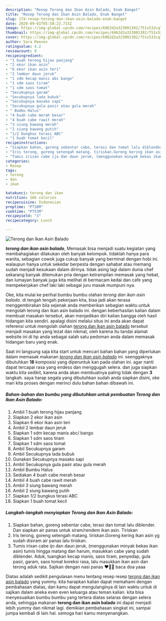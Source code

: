 ```yaml
---
description: "Resep Terong dan Ikan Asin Balado, Enak Banget"
title: "Resep Terong dan Ikan Asin Balado, Enak Banget"
slug: 174-resep-terong-dan-ikan-asin-balado-enak-banget
date: 2020-09-01T05:58:23.715Z
image: https://img-global.cpcdn.com/recipes/6962d2a323001302/751x532cq70/terong-dan-ikan-asin-balado-foto-resep-utama.jpg
thumbnail: https://img-global.cpcdn.com/recipes/6962d2a323001302/751x532cq70/terong-dan-ikan-asin-balado-foto-resep-utama.jpg
cover: https://img-global.cpcdn.com/recipes/6962d2a323001302/751x532cq70/terong-dan-ikan-asin-balado-foto-resep-utama.jpg
author: Sara Reeves
ratingvalue: 4.2
reviewcount: 9
recipeingredient:
- "1 buah terong hijau panjang"
- "2 ekor ikan asin"
- "6 ekor ikan asin teri"
- "2 lembar daun jeruk"
- "1 sdm kecap manis abc bango"
- "1 sdm saos tiram"
- "1 sdm saos tomat"
- "Secukupnya garam"
- "Secukupnya lada bubuk"
- "Secukupnya masako sapi"
- "Secukupnya gula pasir atau gula merah"
- " Bumbu Halus"
- "4 buah cabe merah besar"
- "4 buah cabe rawit merah"
- "3 siung bawang merah"
- "2 siung bawang putih"
- "1/2 bungkus terasi ABC"
- "1 buah tomat kecil"
recipeinstructions:
- "Siapkan bahan, goreng sebentar cabe, terasi dan tomat lalu diblender. Dan siapkan air panas untuk siram/rendem ikan asin. Tiriskan"
- "Iris terong, goreng setengah matang. tiriskan.Goreng kering ikan asin yg sudah disiram air panas lalu tiriskan."
- "Tumis irisan cabe ijo dan daun jeruk, (menggunakan minyak bekas ikan asin) tumis hingga matang dan harum, masukkan cabe yang sudah diblender. Aduk, tuangkan kecap manis, saos tiram, penyedap, gula pasir, garam, saos tomat koreksi rasa, lalu masukkan ikan asin dan terong aduk rata. Sajikan dengan nasi panas ❤️🙏🏻 baca doa yaaa"
categories:
- Resep
tags:
- terong
- dan
- ikan

katakunci: terong dan ikan 
nutrition: 166 calories
recipecuisine: Indonesian
preptime: "PT38M"
cooktime: "PT53M"
recipeyield: "3"
recipecategory: Lunch

---
```



![Terong dan Ikan Asin Balado](https://img-global.cpcdn.com/recipes/6962d2a323001302/751x532cq70/terong-dan-ikan-asin-balado-foto-resep-utama.jpg)

<b><i>terong dan ikan asin balado</i></b>, Memasak bisa menjadi suatu kegiatan yang membahagiakan dilakukan oleh banyak kelompok. tidaklah hanya para wanita, sebagian cowok juga cukup banyak yang berminat dengan hobi ini. walaupun hanya untuk sekedar berpesta dengan sahabat atau memang sudah menjadi kesukaan dalam dirinya. tidak asing lagi dalam dunia chef sekarang banyak ditemukan pria dengan ketrampilan memasak yang hebat, dan lumayan banyak juga kita melihat di bermacam kedai dan cafe yang mempekerjakan chef laki laki sebagai juru masak mumpuni nya.

Oke, kita mulai ke perihal bumbu bumbu olahan <i>terong dan ikan asin balado</i>. di tengah tengah pekerjaan kita, bisa jadi akan terasa menggembirakan bila sejenak anda memberikan sebagian waktu untuk mengolah terong dan ikan asin balado ini. dengan keberhasilan kalian dalam membuat masakan tersebut, akan menjadikan diri kalian bangga oleh hasil hidangan kita sendiri. apalagi disini melalui situs ini anda akan dapat referensi untuk mengolah olahan <u>terong dan ikan asin balado</u> tersebut menjadi masakan yang lezat dan nikmat, oleh karena itu tandai alamat website ini di hp anda sebagai salah satu pedoman anda dalam memasak hidangan baru yang enak.




Saat ini langsung saja kita start untuk mencari bahan bahan yang diperlukan dalam memasak makanan <u><i>terong dan ikan asin balado</i></u> ini. seenggaknya dibutuhkan <b>18</b> komposisi yang diperuntuk kan pada olahan ini. agar nanti dapat tercapai rasa yang endess dan menggugah selera. dan juga siapkan waktu kita sedikit, karena anda akan membuatnya paling tidak dengan <b>3</b> langkah. saya harap segala yang dibutuhkan sudah anda siapkan disini, oke mari kita proses dengan merinci dulu bahan bahan dibawah ini.

<!--inarticleads1-->

##### Bahan-bahan dan bumbu yang dibutuhkan untuk pembuatan Terong dan Ikan Asin Balado:

1. Ambil 1 buah terong hijau panjang
1. Siapkan 2 ekor ikan asin
1. Siapkan 6 ekor ikan asin teri
1. Ambil 2 lembar daun jeruk
1. Siapkan 1 sdm kecap manis abc/ bango
1. Siapkan 1 sdm saos tiram
1. Siapkan 1 sdm saos tomat
1. Ambil Secukupnya garam
1. Ambil Secukupnya lada bubuk
1. Gunakan Secukupnya masako sapi
1. Ambil Secukupnya gula pasir atau gula merah
1. Ambil  Bumbu Halus
1. Sediakan 4 buah cabe merah besar
1. Ambil 4 buah cabe rawit merah
1. Ambil 3 siung bawang merah
1. Ambil 2 siung bawang putih
1. Siapkan 1/2 bungkus terasi ABC
1. Siapkan 1 buah tomat kecil




<!--inarticleads2-->

##### Langkah-langkah menyiapkan Terong dan Ikan Asin Balado:

1. Siapkan bahan, goreng sebentar cabe, terasi dan tomat lalu diblender. Dan siapkan air panas untuk siram/rendem ikan asin. Tiriskan
1. Iris terong, goreng setengah matang. tiriskan.Goreng kering ikan asin yg sudah disiram air panas lalu tiriskan.
1. Tumis irisan cabe ijo dan daun jeruk, (menggunakan minyak bekas ikan asin) tumis hingga matang dan harum, masukkan cabe yang sudah diblender. Aduk, tuangkan kecap manis, saos tiram, penyedap, gula pasir, garam, saos tomat koreksi rasa, lalu masukkan ikan asin dan terong aduk rata. Sajikan dengan nasi panas ❤️🙏🏻 baca doa yaaa




Diatas adalah sedikit pengulasan menu tentang resep resep <u>terong dan ikan asin balado</u> yang yummy. kita harapkan kalian dapat memahami dengan pembahasan diatas, dan kamu dapat mengulanginya di lain waktu untuk di sajikan dalam aneka even even keluarga atau teman kalian. kita bisa menyesuaikan bumbu bumbu yang tertera diatas selaras dengan selera anda, sehingga makanan <b>terong dan ikan asin balado</b> ini dapat menjadi lebih yummy dan nikmat lagi. demikian pembahasan singkat ini, sampai jumpa kembali di lain hal. semoga hari kamu menyenangkan.
